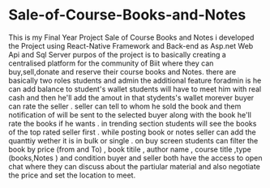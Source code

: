 # Sale-of-Course-Books-and-Notes
This is my Final Year Project Sale of Course Books and Notes i developed the Project using React-Native Framework and Back-end as Asp.net Web Api and Sql Server  purpos of the project is to basically creating a centralised platform for the community of Biit where they can buy,sell,donate and reserve  their course books and Notes.
there are basically two roles students and admin  the additional feature foradmin is he can add balance to student's wallet students will have to meet him with real cash and then he'll add the amout in that stydents's wallet 
morever buyer can rate the  seller .
seller can tell to whom he sold the book and them notification of will be sent to the selected buyer along with the book he'll rate the books if he wants .
in trending section students will see the books of the top rated seller first .
while posting book or notes seller can add the quanttiy wether it is in bulk or single .
on buy screen students can filter the book by price (from and To) , book titile  , author name , course title ,type (books,Notes ) and condition
buyer and seller both have the access to open  chat where they can discuss about the partiular material and also negotiate the price and set the location to meet.
